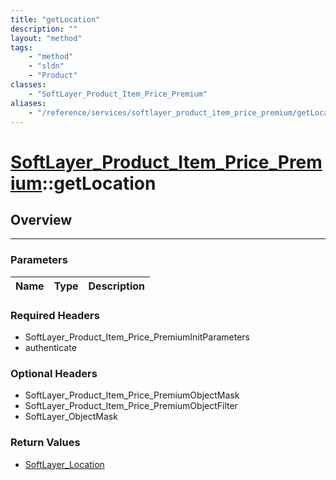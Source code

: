 ```yaml
---
title: "getLocation"
description: ""
layout: "method"
tags:
    - "method"
    - "sldn"
    - "Product"
classes:
    - "SoftLayer_Product_Item_Price_Premium"
aliases:
    - "/reference/services/softlayer_product_item_price_premium/getLocation"
---
```

# [SoftLayer_Product_Item_Price_Premium](/reference/services/SoftLayer_Product_Item_Price_Premium)::getLocation





## Overview 


-----

### Parameters 
|Name | Type | Description |
| --- | --- | --- |


### Required Headers
* SoftLayer_Product_Item_Price_PremiumInitParameters
* authenticate


### Optional Headers
* SoftLayer_Product_Item_Price_PremiumObjectMask
* SoftLayer_Product_Item_Price_PremiumObjectFilter
* SoftLayer_ObjectMask

### Return Values
* <a href='/reference/datatypes/SoftLayer_Location'>SoftLayer_Location </a>




